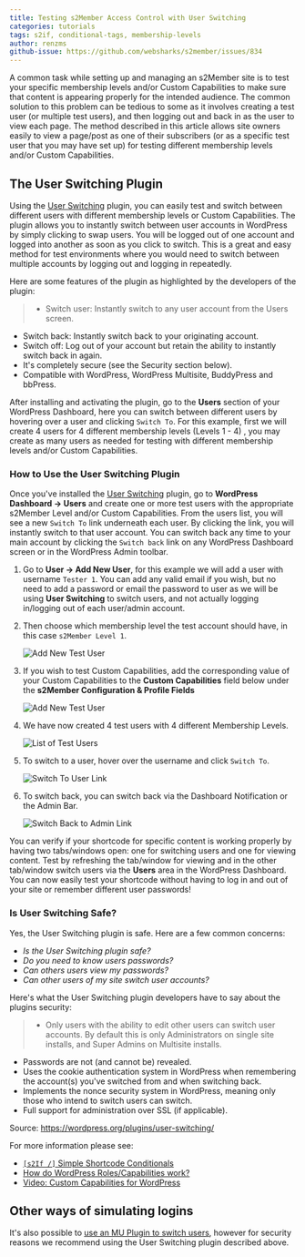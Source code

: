 ```yaml
---
title: Testing s2Member Access Control with User Switching
categories: tutorials
tags: s2if, conditional-tags, membership-levels
author: renzms
github-issue: https://github.com/websharks/s2member/issues/834
---
```


A common task while setting up and managing an s2Member site is to test your specific membership levels and/or Custom Capabilities to make sure that content is appearing properly for the intended audience. The common solution to this problem can be tedious to some as it involves creating a test user (or multiple test users), and then logging out and back in as the user to view each page. The method described in this article allows site owners easily to view a page/post as one of their subscribers (or as a specific test user that you may have set up) for testing different membership levels and/or Custom Capabilities.

## The User Switching Plugin

Using the [User Switching](https://wordpress.org/plugins/user-switching/) plugin, you can easily test and switch between different users with different membership levels or Custom Capabilities. The plugin allows you to instantly switch between user accounts in WordPress by simply clicking to swap users. You will be logged out of one account and logged into another as soon as you click to switch. This is a great and easy method for test environments where you would need to switch between multiple accounts by logging out and logging in repeatedly.

Here are some features of the plugin as highlighted by the developers of the plugin:
> - Switch user: Instantly switch to any user account from the Users screen.
- Switch back: Instantly switch back to your originating account.
- Switch off: Log out of your account but retain the ability to instantly switch back in again.
- It's completely secure (see the Security section below).
- Compatible with WordPress, WordPress Multisite, BuddyPress and bbPress.


After installing and activating the plugin, go to the **Users** section of your WordPress Dashboard, here you can switch between different users by hovering over a user and clicking `Switch To`. For this example, first we will create 4 users for 4 different membership levels (Levels 1 - 4) , you may create as many users as needed for testing with different membership levels and/or Custom Capabilities.

### How to Use the User Switching Plugin

Once you've installed the [User Switching](https://wordpress.org/plugins/user-switching/) plugin, go to **WordPress Dashboard → Users**  and create one or more test users with the appropriate s2Member Level and/or Custom Capabilities. From the users list, you will see a new `Switch To` link underneath each user. By clicking the link, you will instantly switch to that user account. You can switch back any time to your main account by clicking the `Switch back` link on any WordPress Dashboard screen or in the WordPress Admin toolbar.

1. Go to **User → Add New User**, for this example we will add a user with username `Tester 1`. You can add any valid email if you wish, but no need to add a password or email the password to user as we will be using **User Switching** to switch users, and not actually logging in/logging out of each user/admin account. 

2. Then choose which membership level the test account should have, in this case `s2Member Level 1`.

     ![Add New Test User](https://cloud.githubusercontent.com/assets/13220018/12117770/db437708-b3fd-11e5-8aa3-dc1acc7ace7b.jpg)

3. If you wish to test Custom Capabilities, add the corresponding value of your Custom Capabilities to the **Custom Capabilities** field below under the **s2Member Configuration & Profile Fields**

     ![Add New Test User](https://cloud.githubusercontent.com/assets/13220018/12117912/902e8ba8-b3fe-11e5-83c0-de9aa32f582b.jpg)

4. We have now created 4 test users with 4 different Membership Levels.

     ![List of Test Users](https://cloud.githubusercontent.com/assets/13220018/12118005/19bb70ca-b3ff-11e5-8b9e-54bdcd6fea6f.jpg)

5. To switch to a user, hover over the username and click `Switch To`.

     ![Switch To User Link](https://cloud.githubusercontent.com/assets/13220018/12118129/c9bb74de-b3ff-11e5-8bcc-c6c400803db3.png)

6. To switch back, you can switch back via the Dashboard Notification or the Admin Bar.

     ![Switch Back to Admin Link](https://cloud.githubusercontent.com/assets/13220018/13573978/1c73b82e-e4bd-11e5-9c99-e9a2654c61d5.png)

You can verify if your shortcode for specific content is working properly by having two tabs/windows open: one for switching users and one for viewing content. Test by refreshing the tab/window for viewing and in the other tab/window switch users via the **Users** area in the WordPress Dashboard. You can now easily test your shortcode without having to log in and out of your site or remember different user passwords!

### Is User Switching Safe?

Yes, the User Switching plugin is safe. Here are a few common concerns: 

- _Is the User Switching plugin safe?_
- _Do you need to know users passwords?_
- _Can others users view my passwords?_
- _Can other users of my site switch user accounts?_

Here's what the User Switching plugin developers have to say about the plugins security:

> - Only users with the ability to edit other users can switch user accounts. By default this is only Administrators on single site installs, and Super Admins on Multisite installs.
- Passwords are not (and cannot be) revealed.
- Uses the cookie authentication system in WordPress when remembering the account(s) you've switched from and when switching back.
- Implements the nonce security system in WordPress, meaning only those who intend to switch users can switch.
- Full support for administration over SSL (if applicable).

Source: https://wordpress.org/plugins/user-switching/

For more information please see:

- [`[s2If /]` Simple Shortcode Conditionals](https://s2member.com/kb-article/s2if-simple-shortcode-conditionals/)
- [How do WordPress Roles/Capabilities work?](https://s2member.com/kb-article/how-do-wordpress-rolescapabilities-work/)
- [Video: Custom Capabilities for WordPress](https://s2member.com/kb-article/video-custom-capabilities-for-wordpress/)


## Other ways of simulating logins

It's also possible to [use an MU Plugin to switch users](https://gist.github.com/raamdev/50532716369782f89b1e), however for security reasons we recommend using the User Switching plugin described above.
